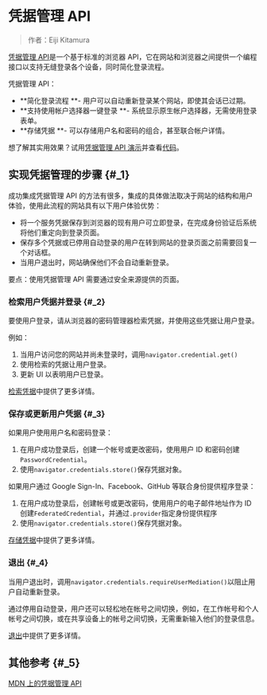 # 凭据管理 API

> 作者：Eiji Kitamura

[凭据管理 API](https://www.w3.org/TR/credential-management/)是一个基于标准的浏览器 API，它在网站和浏览器之间提供一个编程接口以支持无缝登录各个设备，同时简化登录流程。

凭据管理 API：

* **简化登录流程 **- 用户可以自动重新登录某个网站，即使其会话已过期。
* **支持使用帐户选择器一键登录 **- 系统显示原生帐户选择器，无需使用登录表单。
* **存储凭据 **- 可以存储用户名和密码的组合，甚至联合帐户详情。

想了解其实用效果？试用[凭据管理 API 演示](https://credential-management-sample.appspot.com?hl=zh-cn)并查看[代码](https://github.com/GoogleChrome/credential-management-sample)。

## 实现凭据管理的步骤 {#_1}

成功集成凭据管理 API 的方法有很多，集成的具体做法取决于网站的结构和用户体验，使用此流程的网站具有以下用户体验优势：

* 将一个服务凭据保存到浏览器的现有用户可立即登录，在完成身份验证后系统将他们重定向到登录页面。
* 保存多个凭据或已停用自动登录的用户在转到网站的登录页面之前需要回复一个对话框。
* 当用户退出时，网站确保他们不会自动重新登录。

要点：使用凭据管理 API 需要通过安全来源提供的页面。

### 检索用户凭据并登录 {#_2}

要使用户登录，请从浏览器的密码管理器检索凭据，并使用这些凭据让用户登录。

例如：

1. 当用户访问您的网站并尚未登录时，调用`navigator.credential.get()`
2. 使用检索的凭据让用户登录。
3. 更新 UI 以表明用户已登录。

[检索凭据](retrieve-credentials-hl=zh-cn.html)中提供了更多详情。

### 保存或更新用户凭据 {#_3}

如果用户使用用户名和密码登录：

1. 在用户成功登录后，创建一个帐号或更改密码，使用用户 ID 和密码创建`PasswordCredential`。
2. 使用`navigator.credentials.store()`保存凭据对象。

如果用户通过 Google Sign-In、Facebook、GitHub 等联合身份提供程序登录：

1. 在用户成功登录后，创建帐号或更改密码，使用用户的电子邮件地址作为 ID 创建`FederatedCredential`，并通过`.provider`指定身份提供程序
2. 使用`navigator.credentials.store()`保存凭据对象。

[存储凭据](https://developers.google.com/web/fundamentals/security/credential-management/store-credentials?hl=zh-cn)中提供了更多详情。

### 退出 {#_4}

当用户退出时，调用`navigator.credentials.requireUserMediation()`以阻止用户自动重新登录。

通过停用自动登录，用户还可以轻松地在帐号之间切换，例如，在工作帐号和个人帐号之间切换，或在共享设备上的帐号之间切换，无需重新输入他们的登录信息。

[退出](retrieve-credentials-hl=zh-cn.html#sign-out)中提供了更多详情。

## 其他参考 {#_5}

[MDN 上的凭据管理 API](https://developer.mozilla.org/en-US/docs/Web/API/Credential_Management_API)




